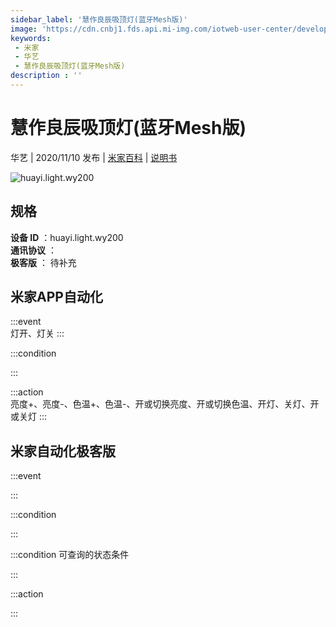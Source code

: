 ```yaml
---
sidebar_label: '慧作良辰吸顶灯(蓝牙Mesh版)'
image: 'https://cdn.cnbj1.fds.api.mi-img.com/iotweb-user-center/developer_1679047724589l7lLP84K.png?GalaxyAccessKeyId=AKVGLQWBOVIRQ3XLEW&Expires=9223372036854775807&Signature=2skAComnUZZbcn823SyejUvCAdk='
keywords: 
 - 米家
 - 华艺
 - 慧作良辰吸顶灯(蓝牙Mesh版)
description : ''
---
```

# 慧作良辰吸顶灯(蓝牙Mesh版)

华艺 | 2020/11/10 发布 | [米家百科](https://home.mi.com/webapp/content/baike/product/index.html?model=huayi.light.wy200) | [说明书](https://home.mi.com/views/introduction.html?model=huayi.light.wy200&region=cn)

![huayi.light.wy200](https://cdn.cnbj1.fds.api.mi-img.com/iotweb-user-center/developer_1679047724589l7lLP84K.png?GalaxyAccessKeyId=AKVGLQWBOVIRQ3XLEW&Expires=9223372036854775807&Signature=2skAComnUZZbcn823SyejUvCAdk=)

## 规格  
> 
**设备 ID** ：huayi.light.wy200  
**通讯协议** ：  
**极客版**  ： 待补充 


## 米家APP自动化  

:::event  
灯开、灯关
:::

:::condition  

:::

:::action   
亮度+、亮度-、色温+、色温-、开或切换亮度、开或切换色温、开灯、关灯、开或关灯
:::

## 米家自动化极客版  

:::event  

:::

:::condition  

:::

:::condition 可查询的状态条件  

:::

:::action  

:::

        
